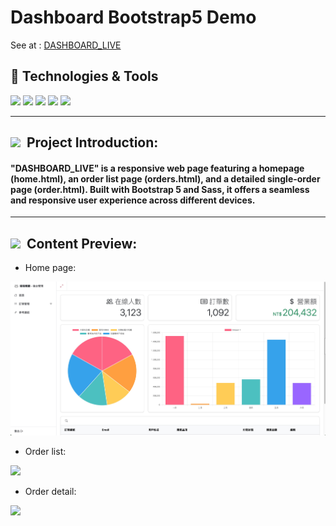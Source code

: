 # Dashboard Bootstrap5 Demo
 
See at : [DASHBOARD_LIVE](https://chrisluo5311.github.io/DASHBOARD_LIVE/home.html)

<h2> 🔧 Technologies & Tools </h2>
<div>
   <img src="https://img.shields.io/badge/Bootstrap-563D7C?style=for-the-badge&logo=bootstrap&logoColor=white" />
   <img src="https://img.shields.io/badge/Sass-CC6699?style=for-the-badge&logo=sass&logoColor=white"/>
   <img src="https://img.shields.io/badge/HTML5-E34F26?style=for-the-badge&logo=html5&logoColor=white"/>
   <img src="https://img.shields.io/badge/CSS3-1572B6?style=for-the-badge&logo=css3&logoColor=white"/>
   <img src="https://img.shields.io/badge/JavaScript-F7DF1E?style=for-the-badge&logo=javascript&logoColor=black"/>
</div>
 
 ---

 <h2 ><img src="https://img.icons8.com/office/20/000000/training.png"/> &nbspProject Introduction: </h2>

 #### "DASHBOARD_LIVE" is a responsive web page featuring a homepage (home.html), an order list page (orders.html), and a detailed single-order page (order.html). Built with Bootstrap 5 and Sass, it offers a seamless and responsive user experience across different devices.

 ---

 <h2 ><img src="https://img.icons8.com/?size=20&id=33830&format=png&color=38B7BD"/> &nbspContent Preview: </h2>

- Home page:
<img src="https://github.com/chrisluo5311/DASHBOARD_LIVE/blob/master/stylesheets/image/home_page.jpg"/>

- Order list:
<img src="https://chrisluo5311.github.io/DASHBOARD_LIVE/stylesheets/image/order_list.jpg"/>

- Order detail:
<img src="https://chrisluo5311.github.io/DASHBOARD_LIVE/stylesheets/image/order_detail.jpg"/>
